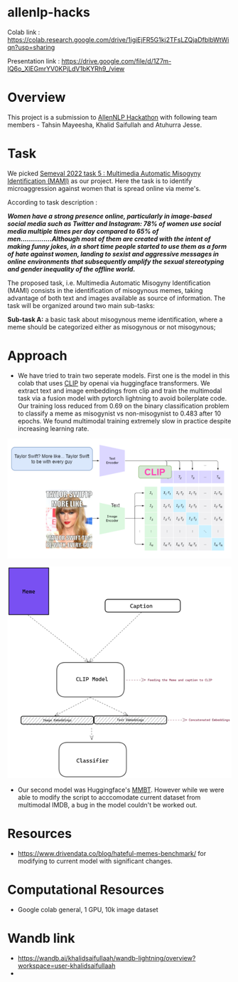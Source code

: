 # allenlp-hacks

Colab link : https://colab.research.google.com/drive/1igiEjFR5G1kj2TFsLZQjaDfblbWtWiqn?usp=sharing

Presentation link : https://drive.google.com/file/d/1Z7m-IQ6o_XlEGmrYV0KPjLdV1bKYRh9_/view 

# Overview 

This project is a submission to [AllenNLP Hackathon](https://allennlp-hackathon.apps.allenai.org/) with following team members - Tahsin Mayeesha, Khalid Saifullah and Atuhurra Jesse. 

# Task 

We picked [Semeval 2022 task 5 : Multimedia Automatic Misogyny Identification (MAMI)](https://competitions.codalab.org/competitions/34175) as our project. Here the task is to identify microaggression against women that is spread online via meme's. 

According to task description : 


***Women have a strong presence online, particularly in image-based social media such as Twitter and Instagram: 78% of women use social media multiple times per day compared to 65% of men...............Although most of them are created with the intent of making funny jokes, in a short time people started to use them as a form of hate against women, landing to sexist and aggressive messages in online environments that subsequently amplify the sexual stereotyping and gender inequality of the offline world.***

The proposed task, i.e. Multimedia Automatic Misogyny Identification (MAMI) consists in the identification of misogynous memes, taking advantage of both text and images available as source of information. The task will be organized around two main sub-tasks:

**Sub-task A:** a basic task about misogynous meme identification, where a meme should be categorized either as misogynous or not misogynous;


# Approach

* We have tried to train two seperate models. First one is the model in this colab that uses [CLIP](https://openai.com/blog/clip/) by openai via huggingface transformers. We extract text and image embeddings from clip and train the multimodal task via a fusion model with pytorch lightning to avoid boilerplate code. Our training loss reduced from 0.69 on the binary classification problem to classify a meme as misogynist vs non-misogynist to 0.483 after 10 epochs. We found multimodal training extremely slow in practice despite increasing learning rate. 

![](https://github.com/Tahsin-Mayeesha/allenlp-hacks/blob/main/new.drawio.png?raw=true)

![](https://github.com/Tahsin-Mayeesha/allenlp-hacks/blob/main/HatefulMemeDetector_Pipeline.png?raw=true)


* Our second model was Huggingface's [MMBT](https://github.com/facebookresearch/mmbt). However while we were able to modify the script to acccomodate current dataset from multimodal IMDB, a bug in the model couldn't be worked out.



# Resources 

* https://www.drivendata.co/blog/hateful-memes-benchmark/ for modifying to current model with significant changes.

# Computational Resources

- Google colab general, 1 GPU, 10k image dataset

# Wandb link 

- https://wandb.ai/khalidsaifullaah/wandb-lightning/overview?workspace=user-khalidsaifullaah
-


